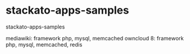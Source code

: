 # stackato-apps-samples
stackato-apps-samples

mediawiki: framework php, mysql, memcached
owncloud 8: framework php, mysql, memcached, redis
